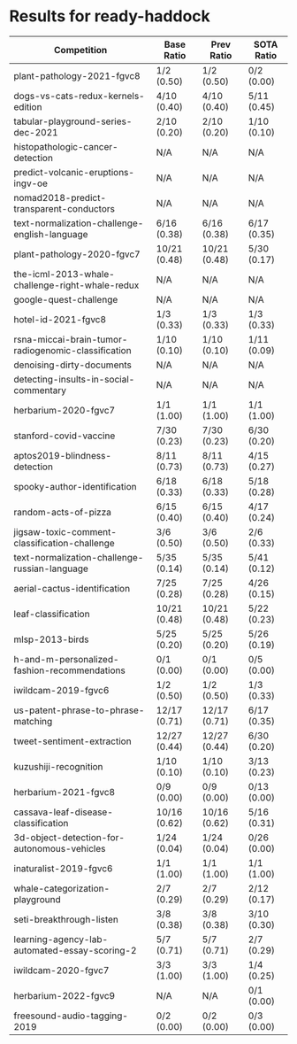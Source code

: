 # Results for ready-haddock

| Competition | Base Ratio | Prev Ratio | SOTA Ratio |
|-------------|------------|------------|------------|
| plant-pathology-2021-fgvc8 | 1/2 (0.50) | 1/2 (0.50) | 0/2 (0.00) |
| dogs-vs-cats-redux-kernels-edition | 4/10 (0.40) | 4/10 (0.40) | 5/11 (0.45) |
| tabular-playground-series-dec-2021 | 2/10 (0.20) | 2/10 (0.20) | 1/10 (0.10) |
| histopathologic-cancer-detection | N/A | N/A | N/A |
| predict-volcanic-eruptions-ingv-oe | N/A | N/A | N/A |
| nomad2018-predict-transparent-conductors | N/A | N/A | N/A |
| text-normalization-challenge-english-language | 6/16 (0.38) | 6/16 (0.38) | 6/17 (0.35) |
| plant-pathology-2020-fgvc7 | 10/21 (0.48) | 10/21 (0.48) | 5/30 (0.17) |
| the-icml-2013-whale-challenge-right-whale-redux | N/A | N/A | N/A |
| google-quest-challenge | N/A | N/A | N/A |
| hotel-id-2021-fgvc8 | 1/3 (0.33) | 1/3 (0.33) | 1/3 (0.33) |
| rsna-miccai-brain-tumor-radiogenomic-classification | 1/10 (0.10) | 1/10 (0.10) | 1/11 (0.09) |
| denoising-dirty-documents | N/A | N/A | N/A |
| detecting-insults-in-social-commentary | N/A | N/A | N/A |
| herbarium-2020-fgvc7 | 1/1 (1.00) | 1/1 (1.00) | 1/1 (1.00) |
| stanford-covid-vaccine | 7/30 (0.23) | 7/30 (0.23) | 6/30 (0.20) |
| aptos2019-blindness-detection | 8/11 (0.73) | 8/11 (0.73) | 4/15 (0.27) |
| spooky-author-identification | 6/18 (0.33) | 6/18 (0.33) | 5/18 (0.28) |
| random-acts-of-pizza | 6/15 (0.40) | 6/15 (0.40) | 4/17 (0.24) |
| jigsaw-toxic-comment-classification-challenge | 3/6 (0.50) | 3/6 (0.50) | 2/6 (0.33) |
| text-normalization-challenge-russian-language | 5/35 (0.14) | 5/35 (0.14) | 5/41 (0.12) |
| aerial-cactus-identification | 7/25 (0.28) | 7/25 (0.28) | 4/26 (0.15) |
| leaf-classification | 10/21 (0.48) | 10/21 (0.48) | 5/22 (0.23) |
| mlsp-2013-birds | 5/25 (0.20) | 5/25 (0.20) | 5/26 (0.19) |
| h-and-m-personalized-fashion-recommendations | 0/1 (0.00) | 0/1 (0.00) | 0/5 (0.00) |
| iwildcam-2019-fgvc6 | 1/2 (0.50) | 1/2 (0.50) | 1/3 (0.33) |
| us-patent-phrase-to-phrase-matching | 12/17 (0.71) | 12/17 (0.71) | 6/17 (0.35) |
| tweet-sentiment-extraction | 12/27 (0.44) | 12/27 (0.44) | 6/30 (0.20) |
| kuzushiji-recognition | 1/10 (0.10) | 1/10 (0.10) | 3/13 (0.23) |
| herbarium-2021-fgvc8 | 0/9 (0.00) | 0/9 (0.00) | 0/13 (0.00) |
| cassava-leaf-disease-classification | 10/16 (0.62) | 10/16 (0.62) | 5/16 (0.31) |
| 3d-object-detection-for-autonomous-vehicles | 1/24 (0.04) | 1/24 (0.04) | 0/26 (0.00) |
| inaturalist-2019-fgvc6 | 1/1 (1.00) | 1/1 (1.00) | 1/1 (1.00) |
| whale-categorization-playground | 2/7 (0.29) | 2/7 (0.29) | 2/12 (0.17) |
| seti-breakthrough-listen | 3/8 (0.38) | 3/8 (0.38) | 3/10 (0.30) |
| learning-agency-lab-automated-essay-scoring-2 | 5/7 (0.71) | 5/7 (0.71) | 2/7 (0.29) |
| iwildcam-2020-fgvc7 | 3/3 (1.00) | 3/3 (1.00) | 1/4 (0.25) |
| herbarium-2022-fgvc9 | N/A | N/A | 0/1 (0.00) |
| freesound-audio-tagging-2019 | 0/2 (0.00) | 0/2 (0.00) | 0/3 (0.00) |
